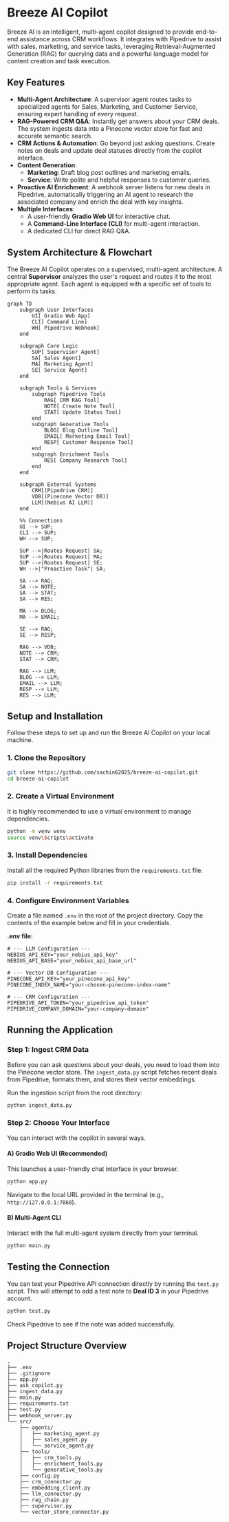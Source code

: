 # Breeze AI Copilot

Breeze AI is an intelligent, multi-agent copilot designed to provide end-to-end assistance across CRM workflows. It integrates with Pipedrive to assist with sales, marketing, and service tasks, leveraging Retrieval-Augmented Generation (RAG) for querying data and a powerful language model for content creation and task execution.

## Key Features

* **Multi-Agent Architecture**: A supervisor agent routes tasks to specialized agents for Sales, Marketing, and Customer Service, ensuring expert handling of every request.
* **RAG-Powered CRM Q&A**: Instantly get answers about your CRM deals. The system ingests data into a Pinecone vector store for fast and accurate semantic search.
* **CRM Actions & Automation**: Go beyond just asking questions. Create notes on deals and update deal statuses directly from the copilot interface.
* **Content Generation**:
  * **Marketing**: Draft blog post outlines and marketing emails.
  * **Service**: Write polite and helpful responses to customer queries.
* **Proactive AI Enrichment**: A webhook server listens for new deals in Pipedrive, automatically triggering an AI agent to research the associated company and enrich the deal with key insights.
* **Multiple Interfaces**:
  * A user-friendly **Gradio Web UI** for interactive chat.
  * A **Command-Line Interface (CLI)** for multi-agent interaction.
  * A dedicated CLI for direct RAG Q&A.

## System Architecture & Flowchart

The Breeze AI Copilot operates on a supervised, multi-agent architecture. A central **Supervisor** analyzes the user's request and routes it to the most appropriate agent. Each agent is equipped with a specific set of tools to perform its tasks.

```mermaid
graph TD
    subgraph User Interfaces
        UI[ Gradio Web App]
        CLI[ Command Line]
        WH[ Pipedrive Webhook]
    end

    subgraph Core Logic
        SUP[ Supervisor Agent]
        SA[ Sales Agent]
        MA[ Marketing Agent]
        SE[ Service Agent]
    end

    subgraph Tools & Services
        subgraph Pipedrive Tools
            RAG[ CRM RAG Tool]
            NOTE[ Create Note Tool]
            STAT[ Update Status Tool]
        end
        subgraph Generative Tools
            BLOG[ Blog Outline Tool]
            EMAIL[ Marketing Email Tool]
            RESP[ Customer Response Tool]
        end
        subgraph Enrichment Tools
            RES[ Company Research Tool]
        end
    end

    subgraph External Systems
        CRM[(Pipedrive CRM)]
        VDB[(Pinecone Vector DB)]
        LLM[(Nebius AI LLM)]
    end

    %% Connections
    UI --> SUP;
    CLI --> SUP;
    WH --> SUP;

    SUP -->|Routes Request| SA;
    SUP -->|Routes Request| MA;
    SUP -->|Routes Request| SE;
    WH -->|"Proactive Task"| SA;

    SA --> RAG;
    SA --> NOTE;
    SA --> STAT;
    SA --> RES;

    MA --> BLOG;
    MA --> EMAIL;
  
    SE --> RAG;
    SE --> RESP;

    RAG --> VDB;
    NOTE --> CRM;
    STAT --> CRM;
  
    RAG --> LLM;
    BLOG --> LLM;
    EMAIL --> LLM;
    RESP --> LLM;
    RES --> LLM;

```

## Setup and Installation

Follow these steps to set up and run the Breeze AI Copilot on your local machine.

### 1. Clone the Repository

```bash
git clone https://github.com/sachin62025/breeze-ai-copilot.git
cd breeze-ai-copilot
```

### 2. Create a Virtual Environment

It is highly recommended to use a virtual environment to manage dependencies.

```bash
python -m venv venv
source venv\Scripts\activate
```

### 3. Install Dependencies

Install all the required Python libraries from the `requirements.txt` file.

```bash
pip install -r requirements.txt
```

### 4. Configure Environment Variables

Create a file named `.env` in the root of the project directory. Copy the contents of the example below and fill in your credentials.

**.env file:**

```env
# --- LLM Configuration ---
NEBIUS_API_KEY="your_nebius_api_key"
NEBIUS_API_BASE="your_nebius_api_base_url"

# --- Vector DB Configuration ---
PINECONE_API_KEY="your_pinecone_api_key"
PINECONE_INDEX_NAME="your-chosen-pinecone-index-name"

# --- CRM Configuration ---
PIPEDRIVE_API_TOKEN="your_pipedrive_api_token"
PIPEDRIVE_COMPANY_DOMAIN="your-company-domain"  
```

## Running the Application

### Step 1: Ingest CRM Data

Before you can ask questions about your deals, you need to load them into the Pinecone vector store. The `ingest_data.py` script fetches recent deals from Pipedrive, formats them, and stores their vector embeddings.

Run the ingestion script from the root directory:

```bash
python ingest_data.py
```

### Step 2: Choose Your Interface

You can interact with the copilot in several ways.

#### A) Gradio Web UI (Recommended)

This launches a user-friendly chat interface in your browser.

```bash
python app.py
```

Navigate to the local URL provided in the terminal (e.g., `http://127.0.0.1:7860`).

#### B) Multi-Agent CLI

Interact with the full multi-agent system directly from your terminal.

```bash
python main.py
```

## Testing the Connection

You can test your Pipedrive API connection directly by running the `test.py` script. This will attempt to add a test note to **Deal ID 3** in your Pipedrive account.

```bash
python test.py
```

Check Pipedrive to see if the note was added successfully.

## Project Structure Overview

```
.
├── .env  
├── .gitignore  
├── app.py  
├── ask_copilot.py  
├── ingest_data.py  
├── main.py   
├── requirements.txt  
├── test.py   
├── webhook_server.py   
└── src/  
    ├── agents/   
    │   ├── marketing_agent.py
    │   ├── sales_agent.py
    │   └── service_agent.py
    ├── tools/  
    │   ├── crm_tools.py
    │   ├── enrichment_tools.py
    │   └── generative_tools.py
    ├── config.py   
    ├── crm_connector.py  
    ├── embedding_client.py 
    ├── llm_connector.py  
    ├── rag_chain.py  
    ├── supervisor.py   
    └── vector_store_connector.py 
```
